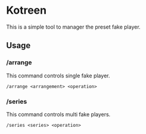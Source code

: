 # Kotreen
This is a simple tool to manager the preset fake player.

## Usage

### /arrange

This command controls single fake player.

```mclang
/arrange <arrangement> <operation>
```

### /series

This command controls multi fake players.

```mclang
/series <series> <operation>
```
